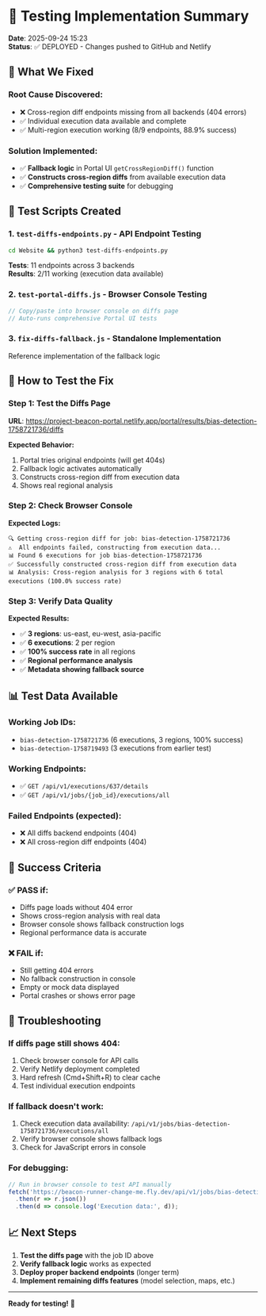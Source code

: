 # 🧪 Testing Implementation Summary

**Date**: 2025-09-24 15:23  
**Status**: ✅ DEPLOYED - Changes pushed to GitHub and Netlify

## 🎯 **What We Fixed**

### **Root Cause Discovered:**
- ❌ Cross-region diff endpoints missing from all backends (404 errors)
- ✅ Individual execution data available and complete
- ✅ Multi-region execution working (8/9 endpoints, 88.9% success)

### **Solution Implemented:**
- ✅ **Fallback logic** in Portal UI `getCrossRegionDiff()` function
- ✅ **Constructs cross-region diffs** from available execution data
- ✅ **Comprehensive testing suite** for debugging

## 🧪 **Test Scripts Created**

### 1. **`test-diffs-endpoints.py`** - API Endpoint Testing
```bash
cd Website && python3 test-diffs-endpoints.py
```
**Tests**: 11 endpoints across 3 backends  
**Results**: 2/11 working (execution data available)

### 2. **`test-portal-diffs.js`** - Browser Console Testing
```javascript
// Copy/paste into browser console on diffs page
// Auto-runs comprehensive Portal UI tests
```

### 3. **`fix-diffs-fallback.js`** - Standalone Implementation
Reference implementation of the fallback logic

## 🚀 **How to Test the Fix**

### **Step 1: Test the Diffs Page**
**URL**: https://project-beacon-portal.netlify.app/portal/results/bias-detection-1758721736/diffs

**Expected Behavior:**
1. Portal tries original endpoints (will get 404s)
2. Fallback logic activates automatically
3. Constructs cross-region diff from execution data
4. Shows real regional analysis

### **Step 2: Check Browser Console**
**Expected Logs:**
```
🔍 Getting cross-region diff for job: bias-detection-1758721736
⚠️  All endpoints failed, constructing from execution data...
📊 Found 6 executions for job bias-detection-1758721736
✅ Successfully constructed cross-region diff from execution data
📊 Analysis: Cross-region analysis for 3 regions with 6 total executions (100.0% success rate)
```

### **Step 3: Verify Data Quality**
**Expected Results:**
- ✅ **3 regions**: us-east, eu-west, asia-pacific
- ✅ **6 executions**: 2 per region
- ✅ **100% success rate** in all regions
- ✅ **Regional performance analysis**
- ✅ **Metadata showing fallback source**

## 📊 **Test Data Available**

### **Working Job IDs:**
- `bias-detection-1758721736` (6 executions, 3 regions, 100% success)
- `bias-detection-1758719493` (3 executions from earlier test)

### **Working Endpoints:**
- ✅ `GET /api/v1/executions/637/details`
- ✅ `GET /api/v1/jobs/{job_id}/executions/all`

### **Failed Endpoints (expected):**
- ❌ All diffs backend endpoints (404)
- ❌ All cross-region diff endpoints (404)

## 🎉 **Success Criteria**

### **✅ PASS if:**
- Diffs page loads without 404 error
- Shows cross-region analysis with real data
- Browser console shows fallback construction logs
- Regional performance data is accurate

### **❌ FAIL if:**
- Still getting 404 errors
- No fallback construction in console
- Empty or mock data displayed
- Portal crashes or shows error page

## 🔧 **Troubleshooting**

### **If diffs page still shows 404:**
1. Check browser console for API calls
2. Verify Netlify deployment completed
3. Hard refresh (Cmd+Shift+R) to clear cache
4. Test individual execution endpoints

### **If fallback doesn't work:**
1. Check execution data availability: `/api/v1/jobs/bias-detection-1758721736/executions/all`
2. Verify browser console shows fallback logs
3. Check for JavaScript errors in console

### **For debugging:**
```javascript
// Run in browser console to test API manually
fetch('https://beacon-runner-change-me.fly.dev/api/v1/jobs/bias-detection-1758721736/executions/all')
  .then(r => r.json())
  .then(d => console.log('Execution data:', d));
```

## 📈 **Next Steps**

1. **Test the diffs page** with the job ID above
2. **Verify fallback logic** works as expected
3. **Deploy proper backend endpoints** (longer term)
4. **Implement remaining diffs features** (model selection, maps, etc.)

---

**Ready for testing!** 🚀
